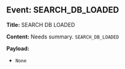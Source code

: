 ## Event: SEARCH_DB_LOADED

**Title:** SEARCH DB LOADED

**Content:**
Needs summary.
`SEARCH_DB_LOADED`

**Payload:**
- `None`